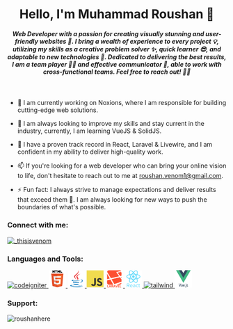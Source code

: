 <h1 align="center">Hello, I'm Muhammad Roushan 🙌</h1>
<h5 align="center">Web Developer with a passion  for creating visually stunning and user-friendly websites 🚀. I bring a wealth of experience to every project 💡, utilizing my skills as a creative problem solver ✨, quick learner 😎, and adaptable to new technologies 🤗. Dedicated to delivering the best results, I am a team player 👨‍🏫 and effective communicator 📆, able to work with cross-functional teams. Feel free to reach out! 🤝👏</h5><br>

- 🔭 I am currently working on Noxions, where I am responsible for building cutting-edge web solutions.

- 🌱 I am always looking to improve my skills and stay current in the industry, currently, I am learning VueJS & SolidJS.

- 💬 I have a proven track record in React, Laravel & Livewire, and I am confident in my ability to deliver high-quality work.

- 📫 If you're looking for a web developer who can bring your online vision to life, don't hesitate to reach out to me at roushan.venom1@gmail.com.

- ⚡ Fun fact: I always strive to manage expectations and deliver results that exceed them 🚀. I am always looking for new ways to push the boundaries of what's possible.

<h3 align="left">Connect with me:</h3>
<p align="left">
<a href="https://twitter.com/_thisisvenom" target="blank"><img align="center" src="https://raw.githubusercontent.com/rahuldkjain/github-profile-readme-generator/master/src/images/icons/Social/twitter.svg" alt="_thisisvenom" height="30" width="40" /></a>
</p>

<h3 align="left">Languages and Tools:</h3>
<p align="left"> <a href="https://codeigniter.com" target="_blank" rel="noreferrer"> <img src="https://cdn.worldvectorlogo.com/logos/codeigniter.svg" alt="codeigniter" width="40" height="40"/> </a> <a href="https://www.w3.org/html/" target="_blank" rel="noreferrer"> <img src="https://raw.githubusercontent.com/devicons/devicon/master/icons/html5/html5-original-wordmark.svg" alt="html5" width="40" height="40"/> </a> <a href="https://www.java.com" target="_blank" rel="noreferrer"> <img src="https://raw.githubusercontent.com/devicons/devicon/master/icons/java/java-original.svg" alt="java" width="40" height="40"/> </a> <a href="https://developer.mozilla.org/en-US/docs/Web/JavaScript" target="_blank" rel="noreferrer"> <img src="https://raw.githubusercontent.com/devicons/devicon/master/icons/javascript/javascript-original.svg" alt="javascript" width="40" height="40"/> </a> <a href="https://laravel.com/" target="_blank" rel="noreferrer"> <img src="https://raw.githubusercontent.com/devicons/devicon/master/icons/laravel/laravel-plain-wordmark.svg" alt="laravel" width="40" height="40"/> </a> <a href="https://reactjs.org/" target="_blank" rel="noreferrer"> <img src="https://raw.githubusercontent.com/devicons/devicon/master/icons/react/react-original-wordmark.svg" alt="react" width="40" height="40"/> </a> <a href="https://tailwindcss.com/" target="_blank" rel="noreferrer"> <img src="https://www.vectorlogo.zone/logos/tailwindcss/tailwindcss-icon.svg" alt="tailwind" width="40" height="40"/> </a> <a href="https://vuejs.org/" target="_blank" rel="noreferrer"> <img src="https://raw.githubusercontent.com/devicons/devicon/master/icons/vuejs/vuejs-original-wordmark.svg" alt="vuejs" width="40" height="40"/> </a> </p>

<h3 align="left">Support:</h3>
<p><a href="https://www.buymeacoffee.com/roushanhere"> <img align="left" src="https://cdn.buymeacoffee.com/buttons/v2/default-yellow.png" height="50" width="210" alt="roushanhere" /></a></p>

